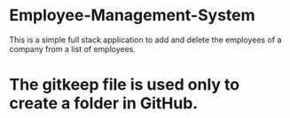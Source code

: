 # Employee-Management-System

This is a simple full stack application to add and delete the employees of a company from a list of employees.

# The gitkeep file is used only to create a folder in GitHub. 
